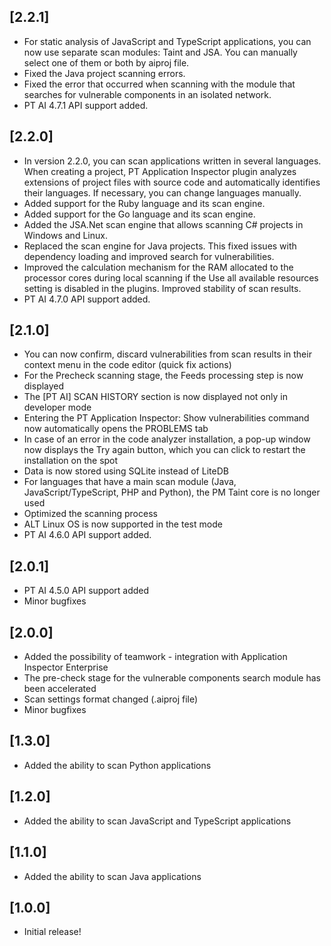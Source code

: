 ## [2.2.1]

- For static analysis of JavaScript and TypeScript applications, you can now use separate scan modules: Taint and JSA. You can manually select one of them or both by aiproj file.
- Fixed the Java project scanning errors.
- Fixed the error that occurred when scanning with the module that searches for vulnerable components in an isolated network.
- PT AI 4.7.1 API support added.

## [2.2.0]

- In version 2.2.0, you can scan applications written in several languages. When creating a project, PT Application Inspector plugin analyzes extensions of project files with source code and automatically identifies their languages. If necessary, you can change languages manually.
- Added support for the Ruby language and its scan engine.
- Added support for the Go language and its scan engine.
- Added the JSA.Net scan engine that allows scanning C# projects in Windows and Linux.
- Replaced the scan engine for Java projects. This fixed issues with dependency loading and improved search for vulnerabilities.
- Improved the calculation mechanism for the RAM allocated to the processor cores during local scanning if the Use all available resources setting is disabled in the plugins. Improved stability of scan results.
- PT AI 4.7.0 API support added.

## [2.1.0]

- You can now confirm, discard vulnerabilities from scan results in their context menu in the code editor (quick fix actions)
- For the Precheck scanning stage, the Feeds processing step is now displayed
- The [PT AI] SCAN HISTORY section is now displayed not only in developer mode
- Entering the PT Application Inspector: Show vulnerabilities command now automatically opens the PROBLEMS tab
- In case of an error in the code analyzer installation, a pop-up window now displays the Try
again button, which you can click to restart the installation on the spot
- Data is now stored using SQLite instead of LiteDB
- For languages that have a main scan module (Java, JavaScript/TypeScript, PHP and Python), the PM Taint core is no longer used
- Optimized the scanning process
- ALT Linux OS is now supported in the test mode
- PT AI 4.6.0 API support added.

## [2.0.1]

- PT AI 4.5.0 API support added
- Minor bugfixes

## [2.0.0]

- Added the possibility of teamwork - integration with Application Inspector Enterprise
- The pre-check stage for the vulnerable components search module has been accelerated
- Scan settings format changed (.aiproj file)
- Minor bugfixes

## [1.3.0]

- Added the ability to scan Python applications

## [1.2.0]

- Added the ability to scan JavaScript and TypeScript applications

## [1.1.0]

- Added the ability to scan Java applications

## [1.0.0]

- Initial release!
